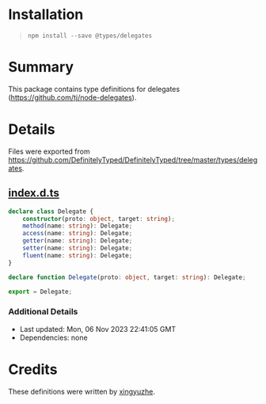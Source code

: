 # Installation
> `npm install --save @types/delegates`

# Summary
This package contains type definitions for delegates (https://github.com/tj/node-delegates).

# Details
Files were exported from https://github.com/DefinitelyTyped/DefinitelyTyped/tree/master/types/delegates.
## [index.d.ts](https://github.com/DefinitelyTyped/DefinitelyTyped/tree/master/types/delegates/index.d.ts)
````ts
declare class Delegate {
    constructor(proto: object, target: string);
    method(name: string): Delegate;
    access(name: string): Delegate;
    getter(name: string): Delegate;
    setter(name: string): Delegate;
    fluent(name: string): Delegate;
}

declare function Delegate(proto: object, target: string): Delegate;

export = Delegate;

````

### Additional Details
 * Last updated: Mon, 06 Nov 2023 22:41:05 GMT
 * Dependencies: none

# Credits
These definitions were written by [xingyuzhe](https://github.com/xingyuzhe).
